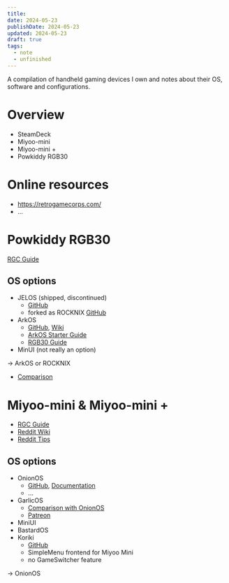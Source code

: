 ```yaml
---
title: 
date: 2024-05-23
publishDate: 2024-05-23
updated: 2024-05-23
draft: true
tags:
  - note
  - unfinished
---
```


A compilation of handheld gaming devices I own and notes about their OS, software and configurations.

# Overview

- SteamDeck
- Miyoo-mini
- Miyoo-mini +
- Powkiddy RGB30

# Online resources

- https://retrogamecorps.com/
- ...

# Powkiddy RGB30

[RGC Guide](https://retrogamecorps.com/2023/10/27/powkiddy-rgb30-starter-guide/)

## OS options

- JELOS (shipped, discontinued)
	- [GitHub](https://github.com/JustEnoughLinuxOS/distribution)
	- forked as ROCKNIX [GitHub](https://github.com/ROCKNIX/distribution)
- ArkOS
	- [GitHub](https://github.com/christianhaitian/arkos), [Wiki](https://github.com/christianhaitian/arkos/wiki)
	- [ArkOS Starter Guide](https://retrogamecorps.com/2023/03/27/arkos-starter-guide/)
	- [RGB30 Guide](https://github.com/christianhaitian/arkos/wiki/Frequently-Asked-Questions---RGB30)
- MinUI (not really an option)

-> ArkOS or ROCKNIX
- [Comparison](https://www.reddit.com/r/SBCGaming/comments/1bzuhzw/arkos_vs_jelos/)

# Miyoo-mini & Miyoo-mini +

- [RGC Guide](https://retrogamecorps.com/2022/05/15/miyoo-mini-v2-guide/)
- [Reddit Wiki](https://www.reddit.com/r/MiyooMini/wiki/index/)
- [Reddit Tips](https://www.reddit.com/r/MiyooMini/comments/unsy68/new_miyoo_mini_start_here/)

## OS options

- OnionOS 
	- [GitHub](https://github.com/OnionUI/Onion), [Documentation](https://onionui.github.io/)
	- ...
- GarlicOS
	- [Comparison with OnionOS](https://www.reddit.com/r/ANBERNIC/comments/129pt13/onion_os_and_garlic_os_difference/)
	- [Patreon](https://www.patreon.com/posts/92690050)
- MiniUI
- BastardOS
- Koriki
	- [GitHub](https://github.com/Rparadise-Team/Koriki)
	- SimpleMenu frontend for Miyoo Mini
	- no GameSwitcher feature

-> OnionOS
